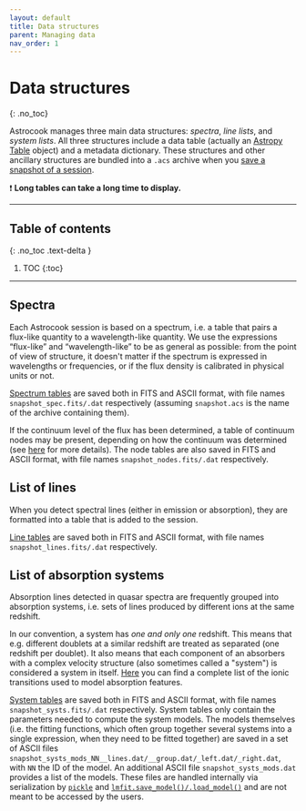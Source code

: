 ```yaml
---
layout: default
title: Data structures
parent: Managing data
nav_order: 1
---
```


# Data structures
{: .no_toc}

Astrocook manages three main data structures: *spectra*, *line lists*, and *system lists*. All three structures include a data table (actually an [Astropy Table](https://docs.astropy.org/en/stable/table/) object) and a metadata dictionary. These structures and other ancillary structures are bundled into a `.acs` archive when you [save a snapshot of a session](http://localhost:4000/astrocook/gui.html#save-sessions).

❗️ **Long tables can take a long time to display.**

---
## Table of contents
{: .no_toc .text-delta }

1. TOC
{:toc}
---

## Spectra

Each Astrocook session is based on a spectrum, i.e. a table that pairs a flux-like quantity to a wavelength-like quantity. We use the expressions “flux-like” and “wavelength-like” to be as general as possible: from the point of view of structure, it doesn't matter if the spectrum is expressed in wavelengths or frequencies, or if the flux density is calibrated in physical units or not.

[Spectrum tables](http://localhost:4000/astrocook/tables.html#spectrum-table) are saved both in FITS and ASCII format, with file names `snapshot_spec.fits/.dat` respectively (assuming `snapshot.acs` is the name of the archive containing them).

If the continuum level of the flux has been determined, a table of continuum nodes may be present, depending on how the continuum was determined (see [here](http://localhost:4000/astrocook/continuum.html#continuum-estimation) for more details). The node tables are also saved in FITS and ASCII format, with file names `snapshot_nodes.fits/.dat` respectively.


## List of lines

When you detect spectral lines (either in emission or absorption), they are formatted into a table that is added to the session.

[Line tables](http://localhost:4000/astrocook/tables.html#line-table) are saved both in FITS and ASCII format, with file names `snapshot_lines.fits/.dat` respectively.


## List of absorption systems

Absorption lines detected in quasar spectra are frequently grouped into absorption systems, i.e. sets of lines produced by different ions at the same redshift.

In our convention, a system has *one and only one* redshift. This means that e.g. different doublets at a similar redshift are treated as separated (one redshift per doublet). It also means that each component of an absorbers with a complex velocity structure (also sometimes called a "system") is considered a system in itself. [Here](series.md) you can find a complete list of the ionic transitions used to model absorption features.

[System tables](http://localhost:4000/astrocook/tables.html#system-table) are saved both in FITS and ASCII format, with file names `snapshot_systs.fits/.dat` respectively. System tables only contain the parameters needed to compute the system models. The models themselves (i.e. the fitting functions, which often group together several systems into a single expression, when they need to be fitted together) are saved in a set of ASCII files `snapshot_systs_mods_NN__lines.dat/__group.dat/_left.dat/_right.dat`, with `NN` the ID of the model. An additional ASCII file `snapshot_systs_mods.dat` provides a list of the models. These files are handled internally via serialization by [`pickle`](https://docs.python.org/3/library/pickle.html) and [`lmfit.save_model()/.load_model()`](https://lmfit.github.io/lmfit-py/model.html#saving-and-loading-models) and are not meant to be accessed by the users.
